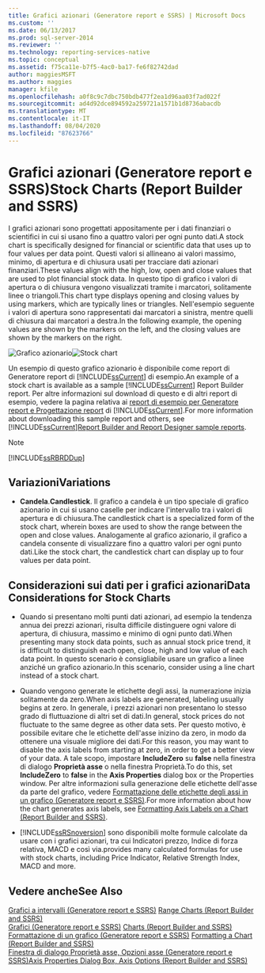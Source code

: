 ```yaml
---
title: Grafici azionari (Generatore report e SSRS) | Microsoft Docs
ms.custom: ''
ms.date: 06/13/2017
ms.prod: sql-server-2014
ms.reviewer: ''
ms.technology: reporting-services-native
ms.topic: conceptual
ms.assetid: f75ca11e-b7f5-4ac0-ba17-fe6f82742dad
author: maggiesMSFT
ms.author: maggies
manager: kfile
ms.openlocfilehash: a0f8c9c7dbc750bdb477f2ea1d96aa03f7ad022f
ms.sourcegitcommit: ad4d92dce894592a259721a1571b1d8736abacdb
ms.translationtype: MT
ms.contentlocale: it-IT
ms.lasthandoff: 08/04/2020
ms.locfileid: "87623766"
---
```

# <a name="stock-charts-report-builder-and-ssrs"></a><span data-ttu-id="f177e-102">Grafici azionari (Generatore report e SSRS)</span><span class="sxs-lookup"><span data-stu-id="f177e-102">Stock Charts (Report Builder and SSRS)</span></span>
  <span data-ttu-id="f177e-103">I grafici azionari sono progettati appositamente per i dati finanziari o scientifici in cui si usano fino a quattro valori per ogni punto dati.</span><span class="sxs-lookup"><span data-stu-id="f177e-103">A stock chart is specifically designed for financial or scientific data that uses up to four values per data point.</span></span> <span data-ttu-id="f177e-104">Questi valori si allineano ai valori massimo, minimo, di apertura e di chiusura usati per tracciare dati azionari finanziari.</span><span class="sxs-lookup"><span data-stu-id="f177e-104">These values align with the high, low, open and close values that are used to plot financial stock data.</span></span> <span data-ttu-id="f177e-105">In questo tipo di grafico i valori di apertura o di chiusura vengono visualizzati tramite i marcatori, solitamente linee o triangoli.</span><span class="sxs-lookup"><span data-stu-id="f177e-105">This chart type displays opening and closing values by using markers, which are typically lines or triangles.</span></span> <span data-ttu-id="f177e-106">Nell'esempio seguente i valori di apertura sono rappresentati dai marcatori a sinistra, mentre quelli di chiusura dai marcatori a destra.</span><span class="sxs-lookup"><span data-stu-id="f177e-106">In the following example, the opening values are shown by the markers on the left, and the closing values are shown by the markers on the right.</span></span>  
  
 <span data-ttu-id="f177e-107">![Grafico azionario](../media/rs-stockchart.gif "Grafico azionario")</span><span class="sxs-lookup"><span data-stu-id="f177e-107">![Stock chart](../media/rs-stockchart.gif "Stock chart")</span></span>  
  
 <span data-ttu-id="f177e-108">Un esempio di questo grafico azionario è disponibile come report di Generatore report di [!INCLUDE[ssCurrent](../../../includes/sscurrent-md.md)] di esempio.</span><span class="sxs-lookup"><span data-stu-id="f177e-108">An example of a stock chart is available as a sample [!INCLUDE[ssCurrent](../../../includes/sscurrent-md.md)] Report Builder report.</span></span> <span data-ttu-id="f177e-109">Per altre informazioni sul download di questo e di altri report di esempio, vedere la pagina relativa ai [report di esempio per Generatore report e Progettazione report](https://go.microsoft.com/fwlink/?LinkId=198283) di [!INCLUDE[ssCurrent](../../../includes/sscurrent-md.md)].</span><span class="sxs-lookup"><span data-stu-id="f177e-109">For more information about downloading this sample report and others, see [!INCLUDE[ssCurrent](../../../includes/sscurrent-md.md)][Report Builder and Report Designer sample reports](https://go.microsoft.com/fwlink/?LinkId=198283).</span></span>  
  
> [!NOTE]  
>  [!INCLUDE[ssRBRDDup](../../includes/ssrbrddup-md.md)]  
  
## <a name="variations"></a><span data-ttu-id="f177e-110">Variazioni</span><span class="sxs-lookup"><span data-stu-id="f177e-110">Variations</span></span>  
  
-   <span data-ttu-id="f177e-111">**Candela**.</span><span class="sxs-lookup"><span data-stu-id="f177e-111">**Candlestick**.</span></span> <span data-ttu-id="f177e-112">Il grafico a candela è un tipo speciale di grafico azionario in cui si usano caselle per indicare l'intervallo tra i valori di apertura e di chiusura.</span><span class="sxs-lookup"><span data-stu-id="f177e-112">The candlestick chart is a specialized form of the stock chart, wherein boxes are used to show the range between the open and close values.</span></span> <span data-ttu-id="f177e-113">Analogamente al grafico azionario, il grafico a candela consente di visualizzare fino a quattro valori per ogni punto dati.</span><span class="sxs-lookup"><span data-stu-id="f177e-113">Like the stock chart, the candlestick chart can display up to four values per data point.</span></span>  
  
## <a name="data-considerations-for-stock-charts"></a><span data-ttu-id="f177e-114">Considerazioni sui dati per i grafici azionari</span><span class="sxs-lookup"><span data-stu-id="f177e-114">Data Considerations for Stock Charts</span></span>  
  
-   <span data-ttu-id="f177e-115">Quando si presentano molti punti dati azionari, ad esempio la tendenza annua dei prezzi azionari, risulta difficile distinguere ogni valore di apertura, di chiusura, massimo e minimo di ogni punto dati.</span><span class="sxs-lookup"><span data-stu-id="f177e-115">When presenting many stock data points, such as annual stock price trend, it is difficult to distinguish each open, close, high and low value of each data point.</span></span> <span data-ttu-id="f177e-116">In questo scenario è consigliabile usare un grafico a linee anziché un grafico azionario.</span><span class="sxs-lookup"><span data-stu-id="f177e-116">In this scenario, consider using a line chart instead of a stock chart.</span></span>  
  
-   <span data-ttu-id="f177e-117">Quando vengono generate le etichette degli assi, la numerazione inizia solitamente da zero.</span><span class="sxs-lookup"><span data-stu-id="f177e-117">When axis labels are generated, labeling usually begins at zero.</span></span>  <span data-ttu-id="f177e-118">In generale, i prezzi azionari non presentano lo stesso grado di fluttuazione di altri set di dati.</span><span class="sxs-lookup"><span data-stu-id="f177e-118">In general, stock prices do not fluctuate to the same degree as other data sets.</span></span> <span data-ttu-id="f177e-119">Per questo motivo, è possibile evitare che le etichette dell'asse inizino da zero, in modo da ottenere una visuale migliore dei dati.</span><span class="sxs-lookup"><span data-stu-id="f177e-119">For this reason, you may want to disable the axis labels from starting at zero, in order to get a better view of your data.</span></span> <span data-ttu-id="f177e-120">A tale scopo, impostare **IncludeZero** su **false** nella finestra di dialogo **Proprietà asse** o nella finestra Proprietà.</span><span class="sxs-lookup"><span data-stu-id="f177e-120">To do this, set **IncludeZero** to **false** in the **Axis Properties** dialog box or the Properties window.</span></span> <span data-ttu-id="f177e-121">Per altre informazioni sulla generazione delle etichette dell'asse da parte del grafico, vedere [Formattazione delle etichette degli assi in un grafico &#40;Generatore report e SSRS&#41;](formatting-axis-labels-on-a-chart-report-builder-and-ssrs.md).</span><span class="sxs-lookup"><span data-stu-id="f177e-121">For more information about how the chart generates axis labels, see [Formatting Axis Labels on a Chart &#40;Report Builder and SSRS&#41;](formatting-axis-labels-on-a-chart-report-builder-and-ssrs.md).</span></span>  
  
-   [!INCLUDE[ssRSnoversion](../../includes/ssrsnoversion-md.md)] <span data-ttu-id="f177e-122">sono disponibili molte formule calcolate da usare con i grafici azionari, tra cui Indicatori prezzo, Indice di forza relativa, MACD e così via.</span><span class="sxs-lookup"><span data-stu-id="f177e-122">provides many calculated formulas for use with stock charts, including Price Indicator, Relative Strength Index, MACD and more.</span></span>  
  
## <a name="see-also"></a><span data-ttu-id="f177e-123">Vedere anche</span><span class="sxs-lookup"><span data-stu-id="f177e-123">See Also</span></span>  
 <span data-ttu-id="f177e-124">[Grafici a intervalli &#40;Generatore report e SSRS&#41;](charts-report-builder-and-ssrs.md) </span><span class="sxs-lookup"><span data-stu-id="f177e-124">[Range Charts &#40;Report Builder and SSRS&#41;](charts-report-builder-and-ssrs.md) </span></span>  
 <span data-ttu-id="f177e-125">[Grafici &#40;Generatore report e SSRS&#41;](charts-report-builder-and-ssrs.md) </span><span class="sxs-lookup"><span data-stu-id="f177e-125">[Charts &#40;Report Builder and SSRS&#41;](charts-report-builder-and-ssrs.md) </span></span>  
 <span data-ttu-id="f177e-126">[Formattazione di un grafico &#40;Generatore report e SSRS&#41;](formatting-a-chart-report-builder-and-ssrs.md) </span><span class="sxs-lookup"><span data-stu-id="f177e-126">[Formatting a Chart &#40;Report Builder and SSRS&#41;](formatting-a-chart-report-builder-and-ssrs.md) </span></span>  
 [<span data-ttu-id="f177e-127">Finestra di dialogo Proprietà asse, Opzioni asse &#40;Generatore report e SSRS&#41;</span><span class="sxs-lookup"><span data-stu-id="f177e-127">Axis Properties Dialog Box, Axis Options &#40;Report Builder and SSRS&#41;</span></span>](../axis-properties-dialog-box-axis-options-report-builder-and-ssrs.md)  
  
  
